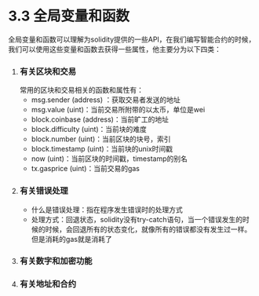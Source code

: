# 3.3 全局变量和函数

全局变量和函数可以理解为solidity提供的一些API，在我们编写智能合约的时候，我们可以使用这些变量和函数去获得一些属性，他主要分为以下四类：

1. ### 有关区块和交易
    常用的区块和交易相关的函数和属性有：
    - msg.sender (address) ：获取交易者发送的地址
    - msg.value (uint)：当前交易所附带的以太币，单位是wei
    - block.coinbase (address)：当前旷工的地址
    - block.difficulty (uint)：当前块的难度
    - block.number (uint)：当前区块的块号，索引
    - block.timestamp (uint)：当前块的unix时间戳
    - now (uint)：当前区块的时间戳，timestamp的别名
    - tx.gasprice (uint)：当前交易的gas
2. ### 有关错误处理
    - 什么是错误处理：指在程序发生错误时的处理方式
    - 处理方式：回退状态，solidity没有try-catch语句，当一个错误发生的时候的时候，会回退所有的状态变化，就像所有的错误都没有发生过一样。但是消耗的gas就是消耗了
3. ### 有关数字和加密功能
4. ### 有关地址和合约



